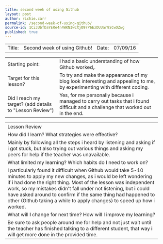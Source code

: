 ```yaml
---
title: second week of using Github
layout: post
author: richie.carr
permalink: /second-week-of-using-github/
source-id: 1Ci3UbfDaYERe4n4WKNIwcXjO97P6EzDUUar9SCwOZwg
published: true
---
```

<table>
  <tr>
    <td>Title:  </td>
    <td>Second week of using Github!</td>
    <td> Date:  </td>
    <td>07/09/16</td>
  </tr>
</table>


<table>
  <tr>
    <td>Starting point:</td>
    <td>I had a basic understanding of how Github worked,.</td>
  </tr>
  <tr>
    <td>Target for this lesson?</td>
    <td>To try and make the appearance of my blog look interesting and appealing to me, by experimenting with different coding.</td>
  </tr>
  <tr>
    <td>Did I reach my target? 
(add details to "Lesson Review")</td>
    <td>Yes, for me personally because i managed to carry out tasks that i found difficult and a challenge that worked out in the end.</td>
  </tr>
</table>


<table>
  <tr>
    <td>Lesson Review</td>
  </tr>
  <tr>
    <td>How did I learn? What strategies were effective? </td>
  </tr>
  <tr>
    <td>Mainly by following all the steps i heard by listening and asking if i got stuck, but also trying out various things and asking my peers for help if the teacher was unavailable.</td>
  </tr>
  <tr>
    <td>What limited my learning? Which habits do I need to work on? </td>
  </tr>
  <tr>
    <td>I particularly found it difficult when Github would take 5-10 minutes to apply my new changes, as i would be left wondering if i had done the right thing. Most of the lesson was independent work, so my mistakes didn't fall under not listening, but i could have asked around to confirm if the same thing had happened to other (Github taking a while to apply changes) to speed up how i worked.</td>
  </tr>
  <tr>
    <td>What will I change for next time? How will I improve my learning?</td>
  </tr>
  <tr>
    <td>Be sure to ask people around me for help and not just wait until the teacher has finished talking to a different student, that way i will get more done in the provided time.</td>
  </tr>
</table>


